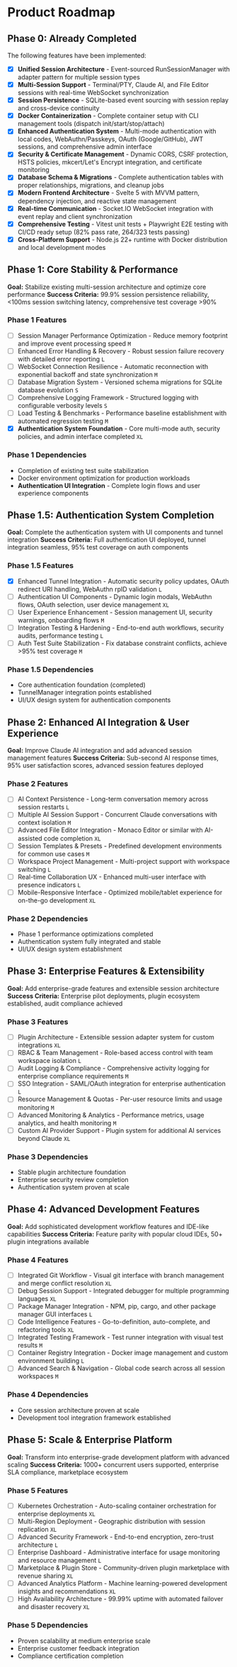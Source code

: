 # Product Roadmap

## Phase 0: Already Completed

The following features have been implemented:

- [x] **Unified Session Architecture** - Event-sourced RunSessionManager with adapter pattern for multiple session types
- [x] **Multi-Session Support** - Terminal/PTY, Claude AI, and File Editor sessions with real-time WebSocket synchronization
- [x] **Session Persistence** - SQLite-based event sourcing with session replay and cross-device continuity
- [x] **Docker Containerization** - Complete container setup with CLI management tools (dispatch init/start/stop/attach)
- [x] **Enhanced Authentication System** - Multi-mode authentication with local codes, WebAuthn/Passkeys, OAuth (Google/GitHub), JWT sessions, and comprehensive admin interface
- [x] **Security & Certificate Management** - Dynamic CORS, CSRF protection, HSTS policies, mkcert/Let's Encrypt integration, and certificate monitoring
- [x] **Database Schema & Migrations** - Complete authentication tables with proper relationships, migrations, and cleanup jobs
- [x] **Modern Frontend Architecture** - Svelte 5 with MVVM pattern, dependency injection, and reactive state management
- [x] **Real-time Communication** - Socket.IO WebSocket integration with event replay and client synchronization
- [x] **Comprehensive Testing** - Vitest unit tests + Playwright E2E testing with CI/CD ready setup (82% pass rate, 264/323 tests passing)
- [x] **Cross-Platform Support** - Node.js 22+ runtime with Docker distribution and local development modes

## Phase 1: Core Stability & Performance

**Goal:** Stabilize existing multi-session architecture and optimize core performance
**Success Criteria:** 99.9% session persistence reliability, <100ms session switching latency, comprehensive test coverage >90%

### Phase 1 Features

- [ ] Session Manager Performance Optimization - Reduce memory footprint and improve event processing speed `M`
- [ ] Enhanced Error Handling & Recovery - Robust session failure recovery with detailed error reporting `L`
- [ ] WebSocket Connection Resilience - Automatic reconnection with exponential backoff and state synchronization `M`
- [ ] Database Migration System - Versioned schema migrations for SQLite database evolution `S`
- [ ] Comprehensive Logging Framework - Structured logging with configurable verbosity levels `S`
- [ ] Load Testing & Benchmarks - Performance baseline establishment with automated regression testing `M`
- [x] **Authentication System Foundation** - Core multi-mode auth, security policies, and admin interface completed `XL`

### Phase 1 Dependencies

- Completion of existing test suite stabilization
- Docker environment optimization for production workloads
- **Authentication UI Integration** - Complete login flows and user experience components

## Phase 1.5: Authentication System Completion

**Goal:** Complete the authentication system with UI components and tunnel integration
**Success Criteria:** Full authentication UI deployed, tunnel integration seamless, 95% test coverage on auth components

### Phase 1.5 Features

- [x] Enhanced Tunnel Integration - Automatic security policy updates, OAuth redirect URI handling, WebAuthn rpID validation `L`
- [ ] Authentication UI Components - Dynamic login modals, WebAuthn flows, OAuth selection, user device management `XL`
- [ ] User Experience Enhancement - Session management UI, security warnings, onboarding flows `M`
- [ ] Integration Testing & Hardening - End-to-end auth workflows, security audits, performance testing `L`
- [ ] Auth Test Suite Stabilization - Fix database constraint conflicts, achieve >95% test coverage `M`

### Phase 1.5 Dependencies

- Core authentication foundation (completed)
- TunnelManager integration points established
- UI/UX design system for authentication components

## Phase 2: Enhanced AI Integration & User Experience

**Goal:** Improve Claude AI integration and add advanced session management features
**Success Criteria:** Sub-second AI response times, 95% user satisfaction scores, advanced session features deployed

### Phase 2 Features

- [ ] AI Context Persistence - Long-term conversation memory across session restarts `L`
- [ ] Multiple AI Session Support - Concurrent Claude conversations with context isolation `M`
- [ ] Advanced File Editor Integration - Monaco Editor or similar with AI-assisted code completion `XL`
- [ ] Session Templates & Presets - Predefined development environments for common use cases `M`
- [ ] Workspace Project Management - Multi-project support with workspace switching `L`
- [ ] Real-time Collaboration UX - Enhanced multi-user interface with presence indicators `L`
- [ ] Mobile-Responsive Interface - Optimized mobile/tablet experience for on-the-go development `XL`

### Phase 2 Dependencies

- Phase 1 performance optimizations completed
- Authentication system fully integrated and stable
- UI/UX design system establishment

## Phase 3: Enterprise Features & Extensibility

**Goal:** Add enterprise-grade features and extensible session architecture
**Success Criteria:** Enterprise pilot deployments, plugin ecosystem established, audit compliance achieved

### Phase 3 Features

- [ ] Plugin Architecture - Extensible session adapter system for custom integrations `XL`
- [ ] RBAC & Team Management - Role-based access control with team workspace isolation `L`
- [ ] Audit Logging & Compliance - Comprehensive activity logging for enterprise compliance requirements `M`
- [ ] SSO Integration - SAML/OAuth integration for enterprise authentication `L`
- [ ] Resource Management & Quotas - Per-user resource limits and usage monitoring `M`
- [ ] Advanced Monitoring & Analytics - Performance metrics, usage analytics, and health monitoring `M`
- [ ] Custom AI Provider Support - Plugin system for additional AI services beyond Claude `XL`

### Phase 3 Dependencies

- Stable plugin architecture foundation
- Enterprise security review completion
- Authentication system proven at scale

## Phase 4: Advanced Development Features

**Goal:** Add sophisticated development workflow features and IDE-like capabilities
**Success Criteria:** Feature parity with popular cloud IDEs, 50+ plugin integrations available

### Phase 4 Features

- [ ] Integrated Git Workflow - Visual git interface with branch management and merge conflict resolution `XL`
- [ ] Debug Session Support - Integrated debugger for multiple programming languages `XL`
- [ ] Package Manager Integration - NPM, pip, cargo, and other package manager GUI interfaces `L`
- [ ] Code Intelligence Features - Go-to-definition, auto-complete, and refactoring tools `XL`
- [ ] Integrated Testing Framework - Test runner integration with visual test results `M`
- [ ] Container Registry Integration - Docker image management and custom environment building `L`
- [ ] Advanced Search & Navigation - Global code search across all session workspaces `M`

### Phase 4 Dependencies

- Core session architecture proven at scale
- Development tool integration framework established

## Phase 5: Scale & Enterprise Platform

**Goal:** Transform into enterprise-grade development platform with advanced scaling
**Success Criteria:** 1000+ concurrent users supported, enterprise SLA compliance, marketplace ecosystem

### Phase 5 Features

- [ ] Kubernetes Orchestration - Auto-scaling container orchestration for enterprise deployments `XL`
- [ ] Multi-Region Deployment - Geographic distribution with session replication `XL`
- [ ] Advanced Security Framework - End-to-end encryption, zero-trust architecture `L`
- [ ] Enterprise Dashboard - Administrative interface for usage monitoring and resource management `L`
- [ ] Marketplace & Plugin Store - Community-driven plugin marketplace with revenue sharing `XL`
- [ ] Advanced Analytics Platform - Machine learning-powered development insights and recommendations `XL`
- [ ] High Availability Architecture - 99.99% uptime with automated failover and disaster recovery `XL`

### Phase 5 Dependencies

- Proven scalability at medium enterprise scale
- Enterprise customer feedback integration
- Compliance certification completion